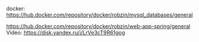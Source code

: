 docker:
https://hub.docker.com/repository/docker/robzin/mysql_databases/general

https://hub.docker.com/repository/docker/robzin/web-app-spring/general
Video: 
https://disk.yandex.ru/i/LrVe3cT9R61gog
